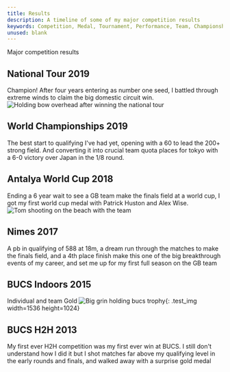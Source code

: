 ```yaml
---
title: Results
description: A timeline of some of my major competition results
keywords: Competition, Medal, Tournament, Performance, Team, Championships
unused: blank
---
```


Major competition results

## National Tour 2019
Champion! After four years entering as number one seed, I battled through extreme winds to claim the big domestic circuit win.
![Holding bow overhead after winning the national tour](t.jpg)

## World Championships 2019
The best start to qualifying I've had yet, opening with a 60 to lead the 200+ strong field. And converting it into crucial team quota places for tokyo with a 6-0 victory over Japan in the 1/8 round.

## Antalya World Cup 2018
Ending a 6 year wait to see a GB team make the finals field at a world cup, I got my first world cup medal with Patrick Huston and Alex Wise.
![Tom shooting on the beach with the team](t.jpg)

## Nimes 2017
A pb in qualifying of 588 at 18m, a dream run through the matches to make the finals field, and a 4th place finish make this one of the big breakthrough events of my career, and set me up for my first full season on the GB team

## BUCS Indoors 2015
Individual and team Gold
![Big grin holding bucs trophy](../static/img/src/2015-BUCS-indoor.jpg){: .test_img width=1536 height=1024}

## BUCS H2H 2013
My first ever H2H competition was my first ever win at BUCS. I still don't understand how I did it but I shot matches far above my qualifying level in the early rounds and finals, and walked away with a surprise gold medal ![]()
